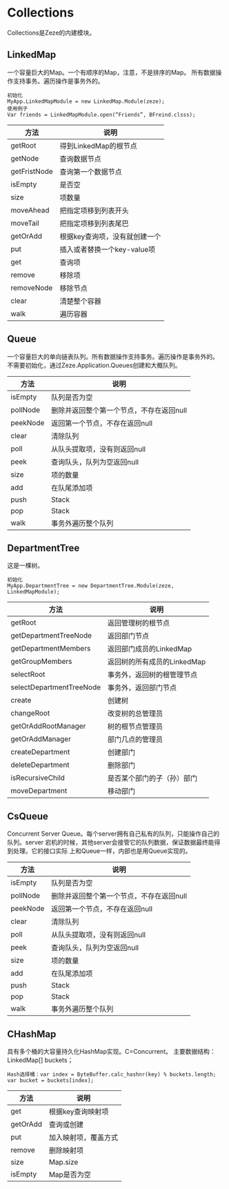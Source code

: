 # Collections

Collections是Zeze的内建模块。

## LinkedMap
一个容量巨大的Map。一个有顺序的Map，注意，不是排序的Map。
所有数据操作支持事务。遍历操作是事务外的。
```
初始化
MyApp.LinkedMapModule = new LinkedMap.Module(zeze);
使用例子
Var friends = LinkedMapModule.open(“Friends”, BFreind.clsss);
```
| 方法           | 说明                 |
|--------------|--------------------|
| getRoot      | 得到LinkedMap的根节点    |
| getNode      | 查询数据节点             |
| getFristNode | 查询第一个数据节点          |
| isEmpty      | 是否空                |
| size         | 项数量                |
| moveAhead    | 把指定项移到列表开头         |
| moveTail     | 把指定项移到列表尾巴         |
| getOrAdd     | 根据key查询项，没有就创建一个   |
| put          | 插入或者替换一个key-value项 |
| get          | 查询项                |
| remove       | 移除项                |
| removeNode   | 移除节点               |
| clear        | 清楚整个容器             |
| walk         | 遍历容器               |

## Queue
一个容量巨大的单向链表队列。所有数据操作支持事务。遍历操作是事务外的。
不需要初始化，通过Zeze.Application.Queues创建和大概队列。

| 方法       | 说明                     |
|----------|------------------------|
| isEmpty  | 队列是否为空                 |
| pollNode | 删除并返回整个第一个节点，不存在返回null |
| peekNode | 返回第一个节点，不存在返回null      |
| clear    | 清除队列                   |
| poll     | 从队头提取项，没有则返回null       |
| peek     | 查询队头，队列为空返回null        |
| size     | 项的数量                   |
| add      | 在队尾添加项                 |
| push     | Stack                  |
| pop      | Stack                  |
| walk     | 事务外遍历整个队列              |

## DepartmentTree
这是一棵树。
```
初始化
MyApp.DepartmentTree = new DepartmentTree.Module(zeze, LinkedMapModule);
```

| 方法                       | 说明                 |
|--------------------------|--------------------|
| getRoot                  | 返回管理树的根节点          | 
| getDepartmentTreeNode    | 返回部门节点             |
| getDepartmentMembers     | 返回部门成员的LinkedMap   |
| getGroupMembers          | 返回树的所有成员的LinkedMap |
| selectRoot               | 事务外，返回树的根管理节点      |
| selectDepartmentTreeNode | 事务外，返回部门节点         |
| create                   | 创建树                |
| changeRoot               | 改变树的总管理员           |
| getOrAddRootManager      | 树的根节点管理员           |
| getOrAddManager          | 部门几点的管理员           |
| createDepartment         | 创建部门               |
| deleteDepartment         | 删除部门               |
| isRecursiveChild         | 是否某个部门的子（孙）部门      |
| moveDepartment           | 移动部门               |

## CsQueue
Concurrent Server Queue。每个server拥有自己私有的队列，只能操作自己的队列。server
宕机的时候，其他server会接管它的队列数据，保证数据最终能得到处理。它的接口实际
上和Queue一样，内部也是用Queue实现的。

| 方法       | 说明                     |
|----------|------------------------|
| isEmpty  | 队列是否为空                 |
| pollNode | 删除并返回整个第一个节点，不存在返回null |
| peekNode | 返回第一个节点，不存在返回null      |
| clear    | 清除队列                   |
| poll     | 从队头提取项，没有则返回null       |
| peek     | 查询队头，队列为空返回null        |
| size     | 项的数量                   |
| add      | 在队尾添加项                 |
| push     | Stack                  |
| pop      | Stack                  |
| walk     | 事务外遍历整个队列              |

## CHashMap
具有多个桶的大容量持久化HashMap实现。C=Concurrent。
主要数据结构：LinkedMap<V>[] buckets；
```
Hash选择桶：var index = ByteBuffer.calc_hashnr(key) % buckets.length;
var bucket = buckets[index];
```

| 方法       | 说明         |
|----------|------------|
| get      | 根据key查询映射项 |
| getOrAdd | 查询或创建      |
| put      | 加入映射项，覆盖方式 |
| remove   | 删除映射项      |
| size     | Map.size   |
| isEmpty  | Map是否为空    |


